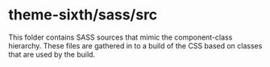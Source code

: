 # theme-sixth/sass/src

This folder contains SASS sources that mimic the component-class hierarchy. These files
are gathered in to a build of the CSS based on classes that are used by the build.
